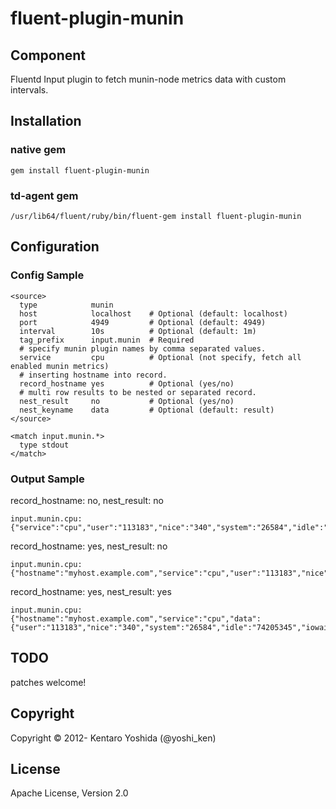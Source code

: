 fluent-plugin-munin
===================

## Component
Fluentd Input plugin to fetch munin-node metrics data with custom intervals.

## Installation

### native gem

`````
gem install fluent-plugin-munin
`````

### td-agent gem
`````
/usr/lib64/fluent/ruby/bin/fluent-gem install fluent-plugin-munin
`````

## Configuration

### Config Sample
`````
<source>
  type            munin
  host            localhost    # Optional (default: localhost)
  port            4949         # Optional (default: 4949)
  interval        10s          # Optional (default: 1m)
  tag_prefix      input.munin  # Required
  # specify munin plugin names by comma separated values.
  service         cpu          # Optional (not specify, fetch all enabled munin metrics)
  # inserting hostname into record.
  record_hostname yes          # Optional (yes/no)
  # multi row results to be nested or separated record.
  nest_result     no           # Optional (yes/no)
  nest_keyname    data         # Optional (default: result) 
</source>

<match input.munin.*>
  type stdout
</match>
`````

### Output Sample
record_hostname: no, nest_result: no
`````
input.munin.cpu: {"service":"cpu","user":"113183","nice":"340","system":"26584","idle":"74205345","iowait":"26134","irq":"1","softirq":"506","steal":"0","guest":"0"}
`````

record_hostname: yes, nest_result: no
`````
input.munin.cpu: {"hostname":"myhost.example.com","service":"cpu","user":"113183","nice":"340","system":"26584","idle":"74205345","iowait":"26134","irq":"1","softirq":"506","steal":"0","guest":"0"}
`````

record_hostname: yes, nest_result: yes
`````
input.munin.cpu: {"hostname":"myhost.example.com","service":"cpu","data":{"user":"113183","nice":"340","system":"26584","idle":"74205345","iowait":"26134","irq":"1","softirq":"506","steal":"0","guest":"0"}}
`````

## TODO
patches welcome!

## Copyright

Copyright © 2012- Kentaro Yoshida (@yoshi_ken)

## License

Apache License, Version 2.0
